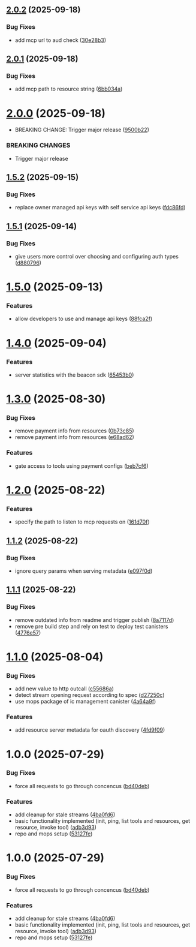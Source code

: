 ## [2.0.2](https://github.com/prometheus-protocol/motoko-sdk/compare/v2.0.1...v2.0.2) (2025-09-18)


### Bug Fixes

* add mcp url to aud check ([30e28b3](https://github.com/prometheus-protocol/motoko-sdk/commit/30e28b316598d5f3d1a8cb3b567bb952b19a7928))

## [2.0.1](https://github.com/prometheus-protocol/motoko-sdk/compare/v2.0.0...v2.0.1) (2025-09-18)


### Bug Fixes

* add mcp path to resource string ([6bb034a](https://github.com/prometheus-protocol/motoko-sdk/commit/6bb034a5ae7fe44e82aea7bdde1eca1ae868c295))

# [2.0.0](https://github.com/prometheus-protocol/motoko-sdk/compare/v1.5.2...v2.0.0) (2025-09-18)


* BREAKING CHANGE: Trigger major release ([9500b22](https://github.com/prometheus-protocol/motoko-sdk/commit/9500b22848097cb72579aa52900ef7087e5b50d4))


### BREAKING CHANGES

* Trigger major release

## [1.5.2](https://github.com/prometheus-protocol/motoko-sdk/compare/v1.5.1...v1.5.2) (2025-09-15)


### Bug Fixes

* replace owner managed api keys with self service api keys ([fdc86fd](https://github.com/prometheus-protocol/motoko-sdk/commit/fdc86fd006a8f0aa970e3db7be4406e966ab8432))

## [1.5.1](https://github.com/prometheus-protocol/motoko-sdk/compare/v1.5.0...v1.5.1) (2025-09-14)


### Bug Fixes

* give users more control over choosing and configuring auth types ([d880796](https://github.com/prometheus-protocol/motoko-sdk/commit/d880796424629af8a0d442406f47c52afef31bc2))

# [1.5.0](https://github.com/prometheus-protocol/motoko-sdk/compare/v1.4.0...v1.5.0) (2025-09-13)


### Features

* allow developers to use and manage api keys ([88fca2f](https://github.com/prometheus-protocol/motoko-sdk/commit/88fca2fd9e1c12012943153fbb441e5cb9c9c652))

# [1.4.0](https://github.com/prometheus-protocol/motoko-sdk/compare/v1.3.0...v1.4.0) (2025-09-04)


### Features

* server statistics with the beacon sdk ([65453b0](https://github.com/prometheus-protocol/motoko-sdk/commit/65453b05e1a2e6952ba162cbe8e6ba7dfbda86c3))

# [1.3.0](https://github.com/prometheus-protocol/motoko-sdk/compare/v1.2.0...v1.3.0) (2025-08-30)


### Bug Fixes

* remove payment info from resources ([0b73c85](https://github.com/prometheus-protocol/motoko-sdk/commit/0b73c8587498edf3917e23902fb41900af2434ff))
* remove payment info from resources ([e68ad62](https://github.com/prometheus-protocol/motoko-sdk/commit/e68ad62aa5498e73154ab1f9f4338441508099d9))


### Features

* gate access to tools using payment configs ([beb7cf6](https://github.com/prometheus-protocol/motoko-sdk/commit/beb7cf6f0d40fd8642b13d97ad6f2915085b9f8d))

# [1.2.0](https://github.com/prometheus-protocol/motoko-sdk/compare/v1.1.2...v1.2.0) (2025-08-22)


### Features

* specify the path to listen to mcp requests on ([161d70f](https://github.com/prometheus-protocol/motoko-sdk/commit/161d70feeff9242e45d252dc0f76eb7d00a8c412))

## [1.1.2](https://github.com/prometheus-protocol/motoko-sdk/compare/v1.1.1...v1.1.2) (2025-08-22)


### Bug Fixes

* ignore query params when serving metadata ([e097f0d](https://github.com/prometheus-protocol/motoko-sdk/commit/e097f0dd6fe80292667ca7a0d4daa6d7e165f440))

## [1.1.1](https://github.com/prometheus-protocol/motoko-sdk/compare/v1.1.0...v1.1.1) (2025-08-22)


### Bug Fixes

* remove outdated info from readme and trigger publish ([8a7117d](https://github.com/prometheus-protocol/motoko-sdk/commit/8a7117d7eb7e18df05cfcd274e523c5d87b68e8d))
* remove pre build step and rely on test to deploy test canisters ([4776e57](https://github.com/prometheus-protocol/motoko-sdk/commit/4776e576770a94783acc83ea294291bf9d9bee87))

# [1.1.0](https://github.com/prometheus-protocol/motoko-sdk/compare/v1.0.0...v1.1.0) (2025-08-04)


### Bug Fixes

* add new value to http outcall ([c55686a](https://github.com/prometheus-protocol/motoko-sdk/commit/c55686af747ba00a9e0f1399dc917e66de94fc11))
* detect stream opening request according to spec ([d27250c](https://github.com/prometheus-protocol/motoko-sdk/commit/d27250c19386195fc2555b064fa5bda62f25ae23))
* use mops package of ic management canister ([4a64a9f](https://github.com/prometheus-protocol/motoko-sdk/commit/4a64a9fe68394dba49354923f66e6c784eae90f2))


### Features

* add resource server metadata for oauth discovery ([4fd9f09](https://github.com/prometheus-protocol/motoko-sdk/commit/4fd9f09a5d22278334ba6d80a08db513ecbb6511))

# 1.0.0 (2025-07-29)


### Bug Fixes

* force all requests to go through concencus ([bd40deb](https://github.com/prometheus-protocol/motoko-sdk/commit/bd40deb92d9b5faf035dca28b2885b8a0aa5f724))


### Features

* add cleanup for stale streams ([4ba0fd6](https://github.com/prometheus-protocol/motoko-sdk/commit/4ba0fd63c0d1481d69c693f19b5f165b5990d3e3))
* basic functionality implemented (init, ping, list tools and resources, get resource, invoke tool) ([adb3d93](https://github.com/prometheus-protocol/motoko-sdk/commit/adb3d933c1abbf1d1c8a5d6872ea5f1d5681e32b))
* repo and mops setup ([53127fe](https://github.com/prometheus-protocol/motoko-sdk/commit/53127fe62ce1165c6efb6b117864661ba9b95ee9))

# 1.0.0 (2025-07-29)


### Bug Fixes

* force all requests to go through concencus ([bd40deb](https://github.com/prometheus-protocol/motoko-sdk/commit/bd40deb92d9b5faf035dca28b2885b8a0aa5f724))


### Features

* add cleanup for stale streams ([4ba0fd6](https://github.com/prometheus-protocol/motoko-sdk/commit/4ba0fd63c0d1481d69c693f19b5f165b5990d3e3))
* basic functionality implemented (init, ping, list tools and resources, get resource, invoke tool) ([adb3d93](https://github.com/prometheus-protocol/motoko-sdk/commit/adb3d933c1abbf1d1c8a5d6872ea5f1d5681e32b))
* repo and mops setup ([53127fe](https://github.com/prometheus-protocol/motoko-sdk/commit/53127fe62ce1165c6efb6b117864661ba9b95ee9))
